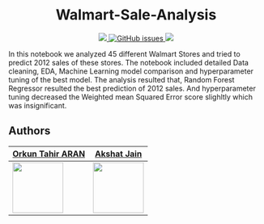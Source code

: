 <h1 align = 'center'> Walmart-Sale-Analysis </h1>
<p align = 'center'>
  
 <a href = 'https://www.python.org/downloads/release/python-396/'>
   <img src = 'https://img.shields.io/badge/python-v3.9-blue'>
 </a>

 <a href="https://github.com/orkunaran/Walmart-Sale-Analysis/issues">
  <img alt="GitHub issues" src="https://img.shields.io/github/issues/orkunaran/Walmart-Sale-Analysis">
 </a>
 
 <img src = 'https://badges.pufler.dev/visits/orkunaran/Walmart-Sale-Analysis'>
  


  In this notebook we analyzed 45 different Walmart Stores and tried to predict 2012 sales of these stores. The notebook included detailed Data cleaning, EDA, Machine Learning model comparison and hyperparameter tuning of the best model. The analysis resulted that, Random Forest Regressor resulted the best prediction of 2012 sales. And hyperparameter tuning decreased the Weighted mean Squared Error score slighltly which was insignificant. 
  
  
  
  
  ## Authors
|<a href = 'https://github.com/orkunaran'> Orkun Tahir ARAN </a>|<a href = 'https://github.com/jainakki16'> Akshat Jain </a>|
  | --- | --- |
|<a href = 'https://github.com/orkunaran'> <img src = 'https://avatars.githubusercontent.com/u/81896230?v=4' width = '100' height = '100'> </a>|<a href = 'https://github.com/jainakki16'> <img src = 'https://avatars.githubusercontent.com/u/55969257?v=4' width = '100' height = '100'> </a>|



  
  
